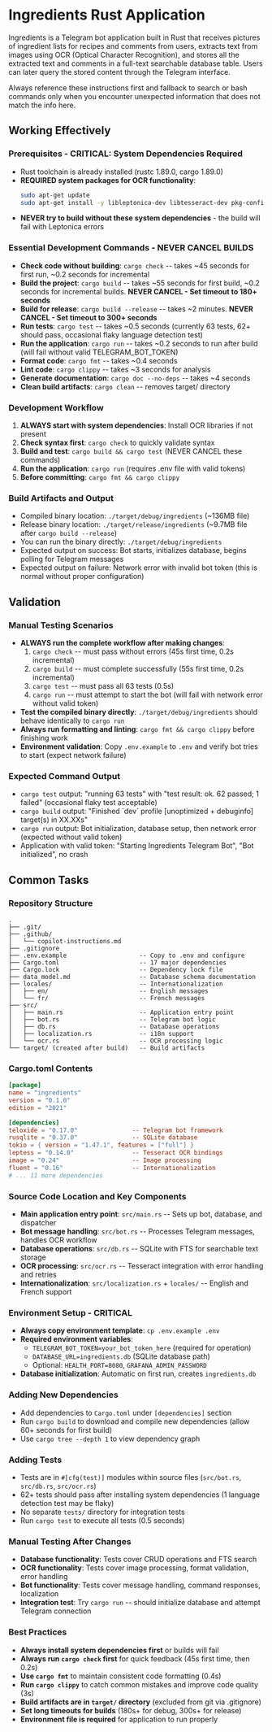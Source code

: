 # Ingredients Rust Application

Ingredients is a Telegram bot application built in Rust that receives pictures of ingredient lists for recipes and comments from users, extracts text from images using OCR (Optical Character Recognition), and stores all the extracted text and comments in a full-text searchable database table. Users can later query the stored content through the Telegram interface.

Always reference these instructions first and fallback to search or bash commands only when you encounter unexpected information that does not match the info here.

## Working Effectively

### Prerequisites - CRITICAL: System Dependencies Required
- Rust toolchain is already installed (rustc 1.89.0, cargo 1.89.0)
- **REQUIRED system packages for OCR functionality**:
  ```bash
  sudo apt-get update
  sudo apt-get install -y libleptonica-dev libtesseract-dev pkg-config tesseract-ocr-eng tesseract-ocr-fra tesseract-ocr
  ```
- **NEVER try to build without these system dependencies** - the build will fail with Leptonica errors

### Essential Development Commands - NEVER CANCEL BUILDS
- **Check code without building**: `cargo check` -- takes ~45 seconds for first run, ~0.2 seconds for incremental
- **Build the project**: `cargo build` -- takes ~55 seconds for first build, ~0.2 seconds for incremental builds. **NEVER CANCEL - Set timeout to 180+ seconds**
- **Build for release**: `cargo build --release` -- takes ~2 minutes. **NEVER CANCEL - Set timeout to 300+ seconds**
- **Run tests**: `cargo test` -- takes ~0.5 seconds (currently 63 tests, 62+ should pass, occasional flaky language detection test)
- **Run the application**: `cargo run` -- takes ~0.2 seconds to run after build (will fail without valid TELEGRAM_BOT_TOKEN)
- **Format code**: `cargo fmt` -- takes ~0.4 seconds
- **Lint code**: `cargo clippy` -- takes ~3 seconds for analysis
- **Generate documentation**: `cargo doc --no-deps` -- takes ~4 seconds
- **Clean build artifacts**: `cargo clean` -- removes target/ directory

### Development Workflow
1. **ALWAYS start with system dependencies**: Install OCR libraries if not present
2. **Check syntax first**: `cargo check` to quickly validate syntax
3. **Build and test**: `cargo build && cargo test` (NEVER CANCEL these commands)
4. **Run the application**: `cargo run` (requires .env file with valid tokens)
5. **Before committing**: `cargo fmt && cargo clippy`

### Build Artifacts and Output
- Compiled binary location: `./target/debug/ingredients` (~136MB file)
- Release binary location: `./target/release/ingredients` (~9.7MB file after `cargo build --release`)
- You can run the binary directly: `./target/debug/ingredients`
- Expected output on success: Bot starts, initializes database, begins polling for Telegram messages
- Expected output on failure: Network error with invalid bot token (this is normal without proper configuration)

## Validation

### Manual Testing Scenarios
- **ALWAYS run the complete workflow after making changes**:
  1. `cargo check` -- must pass without errors (45s first time, 0.2s incremental)
  2. `cargo build` -- must complete successfully (55s first time, 0.2s incremental) 
  3. `cargo test` -- must pass all 63 tests (0.5s)
  4. `cargo run` -- must attempt to start the bot (will fail with network error without valid token)
- **Test the compiled binary directly**: `./target/debug/ingredients` should behave identically to `cargo run`
- **Always run formatting and linting**: `cargo fmt && cargo clippy` before finishing work
- **Environment validation**: Copy `.env.example` to `.env` and verify bot tries to start (expect network failure)

### Expected Command Output
- `cargo test` output: "running 63 tests" with "test result: ok. 62 passed; 1 failed" (occasional flaky test acceptable)
- `cargo build` output: "Finished \`dev\` profile [unoptimized + debuginfo] target(s) in XX.XXs"
- `cargo run` output: Bot initialization, database setup, then network error (expected without valid token)
- Application with valid token: "Starting Ingredients Telegram Bot", "Bot initialized", no crash

## Common Tasks

### Repository Structure
```
.
├── .git/
├── .github/
│   └── copilot-instructions.md
├── .gitignore
├── .env.example                    -- Copy to .env and configure
├── Cargo.toml                      -- 17 major dependencies
├── Cargo.lock                      -- Dependency lock file
├── data_model.md                   -- Database schema documentation
├── locales/                        -- Internationalization
│   ├── en/                         -- English messages
│   └── fr/                         -- French messages
├── src/
│   ├── main.rs                     -- Application entry point
│   ├── bot.rs                      -- Telegram bot logic
│   ├── db.rs                       -- Database operations
│   ├── localization.rs             -- i18n support
│   └── ocr.rs                      -- OCR processing logic
└── target/ (created after build)   -- Build artifacts
```

### Cargo.toml Contents
```toml
[package]
name = "ingredients"
version = "0.1.0"
edition = "2021"

[dependencies]
teloxide = "0.17.0"               -- Telegram bot framework
rusqlite = "0.37.0"               -- SQLite database
tokio = { version = "1.47.1", features = ["full"] }
leptess = "0.14.0"                -- Tesseract OCR bindings
image = "0.24"                    -- Image processing
fluent = "0.16"                   -- Internationalization
# ... 11 more dependencies
```

### Source Code Location and Key Components
- **Main application entry point**: `src/main.rs` -- Sets up bot, database, and dispatcher
- **Bot message handling**: `src/bot.rs` -- Processes Telegram messages, handles OCR workflow
- **Database operations**: `src/db.rs` -- SQLite with FTS for searchable text storage
- **OCR processing**: `src/ocr.rs` -- Tesseract integration with error handling and retries
- **Internationalization**: `src/localization.rs` + `locales/` -- English and French support

### Environment Setup - CRITICAL
- **Always copy environment template**: `cp .env.example .env`
- **Required environment variables**:
  - `TELEGRAM_BOT_TOKEN=your_bot_token_here` (required for operation)
  - `DATABASE_URL=ingredients.db` (SQLite database path)
  - Optional: `HEALTH_PORT=8080`, `GRAFANA_ADMIN_PASSWORD`
- **Database initialization**: Automatic on first run, creates `ingredients.db`

### Adding New Dependencies
- Add dependencies to `Cargo.toml` under `[dependencies]` section
- Run `cargo build` to download and compile new dependencies (allow 60+ seconds for first build)
- Use `cargo tree --depth 1` to view dependency graph

### Adding Tests
- Tests are in `#[cfg(test)]` modules within source files (`src/bot.rs`, `src/db.rs`, `src/ocr.rs`)
- 62+ tests should pass after installing system dependencies (1 language detection test may be flaky)
- No separate `tests/` directory for integration tests
- Run `cargo test` to execute all tests (0.5 seconds)

### Manual Testing After Changes
- **Database functionality**: Tests cover CRUD operations and FTS search
- **OCR functionality**: Tests cover image processing, format validation, error handling
- **Bot functionality**: Tests cover message handling, command responses, localization
- **Integration test**: Try `cargo run` -- should initialize database and attempt Telegram connection

### Best Practices
- **Always install system dependencies first** or builds will fail
- **Always run `cargo check` first** for quick feedback (45s first time, then 0.2s)
- **Use `cargo fmt`** to maintain consistent code formatting (0.4s)
- **Run `cargo clippy`** to catch common mistakes and improve code quality (3s)
- **Build artifacts are in `target/` directory** (excluded from git via .gitignore)
- **Set long timeouts for builds** (180s+ for debug, 300s+ for release)
- **Environment file is required** for application to run properly